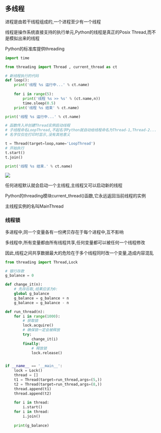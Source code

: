 <!--
 * @Description: 
 * @Version: 1.0
 * @Autor: DaLao
 * @Email: dalao_li@163.com
 * @Date: 2021-01-26 11:01:43
 * @LastEditors: dalao
 * @LastEditTime: 2022-04-18 10:13:13
-->

## 多线程


进程是由若干线程组成的,一个进程至少有一个线程

线程是操作系统直接支持的执行单元,Python的线程是真正的Posix Thread,而不是模拟出来的线程

Python的标准库提供threading

```py
import time

from threading import Thread , current_thread as ct

# 新线程执行的代码
def loop():
    print('线程 %s 运行中...' % ct.name)
    
    for i in range(5):
        print('线程 %s >> %s' % (ct.name,n))
        time.sleep(0.5)       
    print('线程 %s 结束' % ct.name)

print('线程 %s 运行中...' % ct.name)

# 函数传入并创建Thread实例启动线程
# 子线程命名LoopThread,不起名字Python就自动给线程命名为Thread-1,Thread-2...
# 名字仅仅在打印时显示,没有其他意义

t = Thread(target=loop,name='LoopThread')
# 开始执行
t.start()
t.join()

print('线程 %s 结束.' % ct.name)
```

![](https://cdn.hurra.ltd/img/20211217234005.png)

任何进程默认就会启动一个主线程,主线程又可以启动新的线程

Python的threading模块current_thread()函数,它永远返回当前线程的实例  

主线程实例的名叫MainThread



### 线程锁


多进程中,同一个变量各有一份拷贝存在于每个进程中,互不影响
  
多线程中,所有变量都由所有线程共享,任何变量都可以被任何一个线程修改
    
因此,线程之间共享数据最大的危险在于多个线程同时改一个变量,造成内容混乱

```py
from threading import Thread,Lock

# 银行存款
g_balance = 0

def change_it(n):
    # 先存后取,结果应该为0:
    global g_balance
    g_balance = g_balance + n
    g_balance = g_balance - n

def run_thread(n):
    for i in range(1000):
        # 获取锁
        lock.acquire()
        # 确保锁一定会被释放
        try:
            change_it(i)
        finally:
            # 释放锁
            lock.release()


if __name__ == '__main__':
    lock = Lock()
    thread = []
    t1 = Thread(target=run_thread,args=(5,))
    t2 = Thread(target=run_thread,args=(8,))
    thread.append(t1)
    thread.append(t2)
    
    for i in thread:
        i.start()
    for i in thread:
        i.join()
    
    print(g_balance)
```
